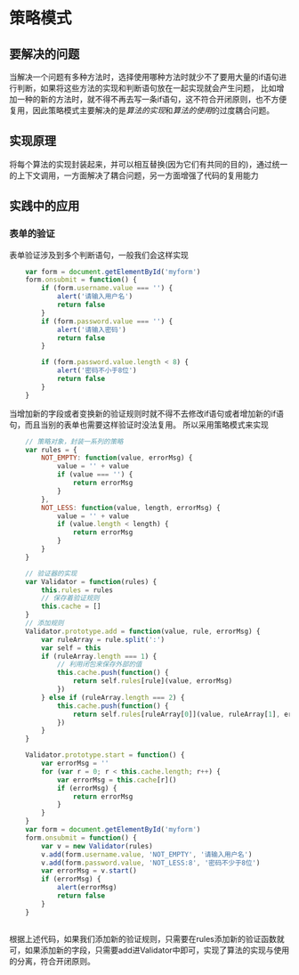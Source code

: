 # 策略模式
## 要解决的问题
当解决一个问题有多种方法时，选择使用哪种方法时就少不了要用大量的if语句进行判断，如果将这些方法的实现和判断语句放在一起实现就会产生问题，
比如增加一种的新的方法时，就不得不再去写一条if语句，这不符合开闭原则，也不方便复用，因此策略模式主要解决的是*算法的实现*和*算法的使用*的过度耦合问题。
## 实现原理
将每个算法的实现封装起来，并可以相互替换(因为它们有共同的目的)，通过统一的上下文调用，一方面解决了耦合问题，另一方面增强了代码的复用能力
## 实践中的应用
### 表单的验证
表单验证涉及到多个判断语句，一般我们会这样实现
```javascript
    var form = document.getElementById('myform')
    form.onsubmit = function() {
        if (form.username.value === '') {
            alert('请输入用户名')
            return false
        }
        if (form.password.value === '') {
            alert('请输入密码')
            return false
        }

        if (form.password.value.length < 8) {
            alert('密码不小于8位')
            return false
        }
    }
```
当增加新的字段或者变换新的验证规则时就不得不去修改if语句或者增加新的if语句，而且当别的表单也需要这样验证时没法复用。
所以采用策略模式来实现
```javascript
    // 策略对象，封装一系列的策略
    var rules = {
        NOT_EMPTY: function(value, errorMsg) {
            value = '' + value
            if (value === '') {
                return errorMsg
            }
        },
        NOT_LESS: function(value, length, errorMsg) {
            value = '' + value
            if (value.length < length) {
                return errorMsg
            }
        }
    }

    // 验证器的实现
    var Validator = function(rules) {
        this.rules = rules
        // 保存着验证规则
        this.cache = []
    }
    // 添加规则
    Validator.prototype.add = function(value, rule, errorMsg) {
        var ruleArray = rule.split(':')
        var self = this
        if (ruleArray.length === 1) {
            // 利用闭包来保存外部的值
            this.cache.push(function() {
                return self.rules[rule](value, errorMsg)
            })
        } else if (ruleArray.length === 2) {
            this.cache.push(function() {
                return self.rules[ruleArray[0]](value, ruleArray[1], errorMsg)
            })
        }
    }

    Validator.prototype.start = function() {
        var errorMsg = ''
        for (var r = 0; r < this.cache.length; r++) {
            var errorMsg = this.cache[r]()
            if (errorMsg) {
                return errorMsg
            }
        }
    }
    var form = document.getElementById('myform')
    form.onsubmit = function() {
        var v = new Validator(rules)
        v.add(form.username.value, 'NOT_EMPTY', '请输入用户名')
        v.add(form.password.value, 'NOT_LESS:8', '密码不少于8位')
        var errorMsg = v.start()
        if (errorMsg) {
            alert(errorMsg)
            return false
        }
    }
    
```
根据上述代码，如果我们添加新的验证规则，只需要在rules添加新的验证函数就可，如果添加新的字段，只需要add进Validator中即可，实现了算法的实现与使用的分离，符合开闭原则。
